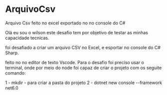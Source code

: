 # ArquivoCsv
Arquivo Csv feito no excel exportado no no console do C#

Olá eu sou o wilson este desafio tem  por objetivo de testar as minhas capacidade tecnicas.

foi desafiado a criar um arquivo CSV no Excel, e esportar no console do C# Sharp. 

feito no no editor  de texto Vscode. 
Para o desafio foi preciso usar o terminal, onde  por meio do  node foi capaz de criar o  projeto com os seguite comando:

1 - mkdir - para criar a pasta do projeto
2 - dotnet new console --framework net6.0
